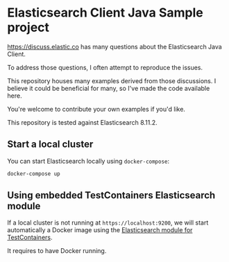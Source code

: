 <!-- This is generated. Edit it from src/main/documentation -->

# Elasticsearch Client Java Sample project

https://discuss.elastic.co has many questions about the Elasticsearch Java Client.

To address those questions, I often attempt to reproduce the issues.

This repository houses many examples derived from those discussions.
I believe it could be beneficial for many, so I've made the code available here.

You're welcome to contribute your own examples if you'd like.

This repository is tested against Elasticsearch 8.11.2.

## Start a local cluster

You can start Elasticsearch locally using `docker-compose`:

```sh
docker-compose up
```

## Using embedded TestContainers Elasticsearch module

If a local cluster is not running at `https://localhost:9200`, we will start automatically a Docker image using
the [Elasticsearch module for TestContainers](https://www.testcontainers.org/modules/elasticsearch/).

It requires to have Docker running.
